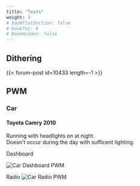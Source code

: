 ```yaml
---
title: "Tests"
weight: 3
# bookFlatSection: false
# bookToc: 6
# bookHidden: false
---
```


## Dithering

{{< forum-post id=10433 length=-1 >}}

## PWM

### Car

#### Toyota Camry 2010

Running with headlights on at night.  
Doesn't occur during the day with sufficent lighting.

Dashboard

![Car Dashboard PWM](https://cdn.ledstrain.org/image/car_dashboard_pwm.gif)

Radio
![Car Radio PWM](https://cdn.ledstrain.org/image/car_radio_pwm.gif)
